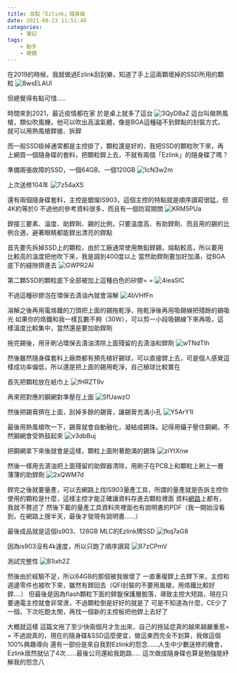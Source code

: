 ```yaml
---
title: 自製「Ezlink」隨身碟
date: 2021-08-23 11:51:40
categories:
    - 筆記
tags:
    - 動手
    - 硬體
---
```

在2019的時候，我就做過Ezlink刮刮樂，知道了手上這兩顆壞掉的SSD所用的顆粒
![8wsELAUl](20210622195926336_15609.jpg)

但總覺得有點可惜.....

時間來到2021，最近疫情都在家
於是桌上就多了這台
![3QyDBaZ](20210820225406018_25814.jpg)
這台叫做熱風槍，類似吹風機，他可以吹出高溫氣體，像是BGA這種碰不到銲點的封裝方式，就可以用熱風槍銲接、拆銲

而一般SSD掛掉通常都是主控掛了，顆粒還是好的，我把SSD的顆粒吹下來，再上網買一個隨身碟的套料，把顆粒銲上去，不就有兩個「Ezlink」的隨身碟了嗎？

準備兩張故障的SSD，一個64GB、一個120GB
![1cN3w2m](20210625030132480_16927.jpg)

上次送修104年
![7z54aXS](20210625030220537_1714.jpg)

還有兩個隨身碟套料，主控是銀燦IS903，這個主控的特點就是順序讀寫很猛，但4K約等於0
不過他的參考資料很多，而且有一個防寫開關
![KRM5PUa](20210625030243507_18740.jpg)

銲接三要素、溫度、助銲劑、錫的比例，只要溫度高、有助銲劑、而且用的錫的比例合適，避著眼睛都能銲出漂亮的銲點

首先要先拆掉SSD上的顆粒，由於工廠通常使用無鉛銲錫，熔點較高，所以要用比較高的溫度把他吹下來，我是調到400度以上
當然助銲劑要加好加滿，從BGA底下的縫隙擠進去
![GWPR2Al](20210625031022672_25966.jpg)

第二顆SSD的顆粒底下全部被加上這種白色的矽膠= =
![4ieaSlC](20210625031120753_26669.jpg)

不過這種矽膠泡在環保去漬油內就會溶解
![4bVHfFn](20210625031232862_4505.jpg)

溶解之後再用電烙鐵的刀頭把上面的錫拖乾淨，拖乾淨後再用吸錫線把殘餘的錫吸光
如果你的烙鐵和我一樣瓦數不夠（30W），可以剪一小段吸錫線下來再吸，這樣溫度比較集中，當然還是要加助銲劑

拖完錫後，用牙刷沾環保去漬油清除上面殘留的去漬油和銲劑
![wTNdTIh](20210625031750212_6285.jpg)

然後雖然隨身碟套料上廠商都有預先植好錫球，可以直接銲上去，可是個人感覺這樣成功率偏低，所以還是把上面的錫用乾淨，自己植球比較實在

首先把顆粒放在紙巾上
![fHRZT9v](20210625032142267_29052.jpg)

再來把對應的鋼網對準壓在上面
![SfUawzO](20210625032233755_30462.jpg)

然後把錫膏擠在上面，刮掉多餘的錫膏，讓錫膏充滿小孔
![Y5ArY1I](20210625032430490_26745.jpg)

最後用熱風槍吹一下，錫膏就會自動融化，凝結成錫珠。記得用鑷子壓住鋼網，不然鋼網會受熱鼓起來
![v3dbBuj](20210625032554964_13623.jpg)

把鋼網拿下來後就會是這樣，顆粒上面附著飽滿的錫珠
![ziYtXnw](20210625032811084_13790.jpg)

然後一樣用去漬油把上面殘留的助銲器清除，用刷子在PCB上和顆粒上刷上一層薄薄的助銲劑
![2xQWM7d](20210625033548354_24566.jpg)

銲完之後就要量產，可以去網路上找IS903量產工具，所謂的量產就是告訴主控你使用的顆粒是什麼，這樣主控才能正確讓資料存進去顆粒裡面
資料[網路](https://www.bilibili.com/video/BV1Bv411s7CP)上都有，我就不贅述了
然後下載的量產工具資料夾裡面也有說明書的PDF（我一開始沒看到，在網路上搜半天，最後才發現有說明書......）

最後成品就是這個is903、128GB MLC的Ezlink牌SSD
![fkq7aG8](20210815225831196_11562.jpg)

因為is903沒有4k速度，所以只跑了順序讀寫
![87zCPmV](20210820225048413_19597.png)

測試完整性
![B1ixh2Z](20210815230143451_30658.png)

然後由於經驗不足，所以64GB的那個被我做壞了
一直重複銲上去銲下來，主控和週邊零件也被吹下來，雖然有銲回去（QFI封裝的不要用風槍，用烙鐵比較好銲....）
但最後是因為flash顆粒下面的銲盤保護層脫落，導致主控大短路，現在只要通電主控就會非常燙，不過顆粒倒是好好的就是了
可是不知道為什麼，CE少了一個，下次吃飽太閒，再找一個新的主控板把他銲上去好了

大概就這樣
這篇文拖了至少快兩個月才生出來，自己的拖延症真的越來越嚴重惹= =
不過說真的，現在的隨身碟&SSD這麼便宜，做這東西完全不划算，我做這個100%興趣導向
還有一部份是來自我對Ezlink的怨念......人生中少數送修的機會，Ezlink居然就佔了4次......最後公司還給我跑路.....
這次做成隨身碟也算是勉強能紓解我的怨念八
